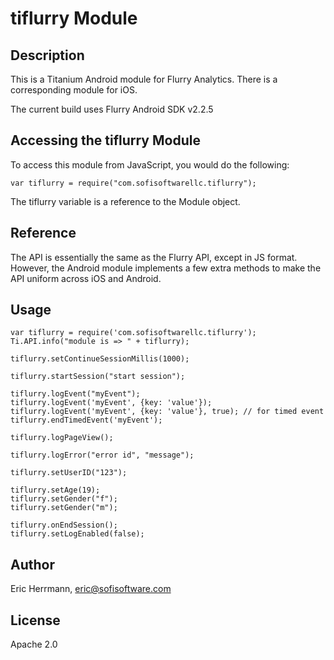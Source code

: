 # tiflurry Module

## Description

This is a Titanium Android module for Flurry Analytics. There is a corresponding module for iOS.

The current build uses Flurry Android SDK v2.2.5

## Accessing the tiflurry Module

To access this module from JavaScript, you would do the following:

	var tiflurry = require("com.sofisoftwarellc.tiflurry");

The tiflurry variable is a reference to the Module object.	

## Reference

The API is essentially the same as the Flurry API, except in JS format.
However, the Android module implements a few extra methods to make the API
uniform across iOS and Android.

## Usage

	var tiflurry = require('com.sofisoftwarellc.tiflurry');
	Ti.API.info("module is => " + tiflurry);

	tiflurry.setContinueSessionMillis(1000);

	tiflurry.startSession("start session");

	tiflurry.logEvent("myEvent");
    tiflurry.logEvent('myEvent', {key: 'value'});
    tiflurry.logEvent('myEvent', {key: 'value'}, true); // for timed event
	tiflurry.endTimedEvent('myEvent');
	
	tiflurry.logPageView();

	tiflurry.logError("error id", "message");

	tiflurry.setUserID("123");

	tiflurry.setAge(19);
	tiflurry.setGender("f");
	tiflurry.setGender("m");

	tiflurry.onEndSession();
	tiflurry.setLogEnabled(false);

## Author

Eric Herrmann, eric@sofisoftware.com

## License

Apache 2.0
